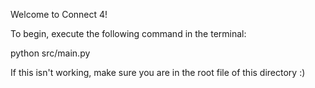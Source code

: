 Welcome to Connect 4!

To begin, execute the following command in the terminal:

python src/main.py

If this isn't working, make sure you are in the root file of this directory :)